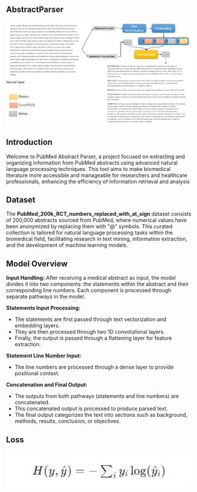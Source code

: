 ## AbstractParser
<div align="center">
  <img src="https://github.com/HassanKhalil321/PubmedAbstractParser/blob/main/assets/model_work.jpg" width="1000"/>
</div>


## Introduction
Welcome to PubMed Abstract Parser, a project focused on extracting and organizing information from PubMed abstracts using advanced natural language processing techniques. This tool aims to make biomedical literature more accessible and manageable for researchers and healthcare professionals, enhancing the efficiency of information retrieval and analysis
## Dataset

The **PubMed_200k_RCT_numbers_replaced_with_at_sign** dataset consists of 200,000 abstracts sourced from PubMed, where numerical values have been anonymized by replacing them with "@" symbols. This curated collection is tailored for natural language processing tasks within the biomedical field, facilitating research in text mining, information extraction, and the development of machine learning models.


## Model Overview

**Input Handling:**
After receiving a medical abstract as input, the model divides it into two components: the statements within the abstract and their corresponding line numbers. Each component is processed through separate pathways in the model.

**Statements Input Processing:**
- The statements are first passed through text vectorization and embedding layers.
- They are then processed through two 1D convolutional layers.
- Finally, the output is passed through a flattening layer for feature extraction.

**Statement Line Number Input:**
- The line numbers are processed through a dense layer to provide positional context.

**Concatenation and Final Output:**
- The outputs from both pathways (statements and line numbers) are concatenated.
- This concatenated output is processed to produce parsed text.
- The final output categorizes the text into sections such as background, methods, results, conclusion, or objectives.


## Loss
<div align="center">
  <img src="https://github.com/HassanKhalil321/sign_language_action_Detection/blob/main/assets/CCE.jpg" alt="Gesture Recognition" width="600"/>
</div>

